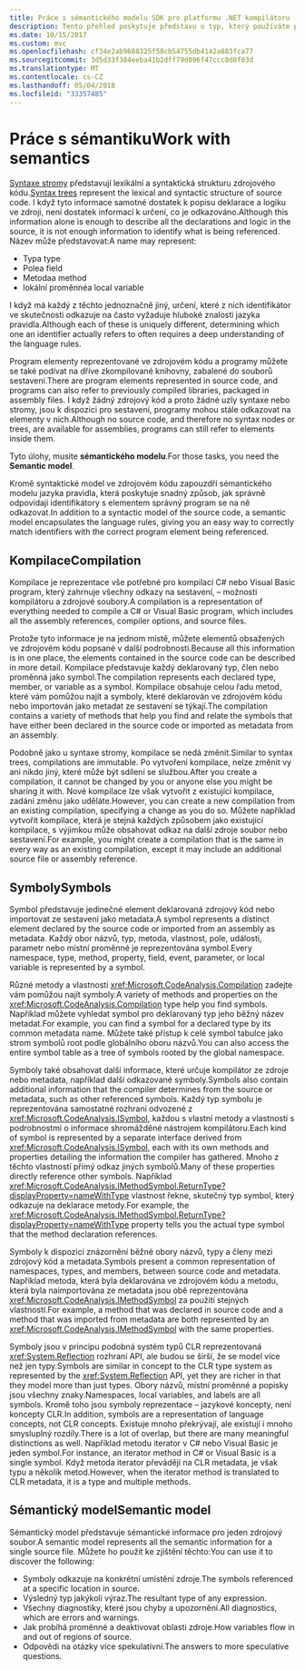 ```yaml
---
title: Práce s sémantického modelu SDK pro platformu .NET kompilátoru
description: Tento přehled poskytuje představu o typ, který používáte pro pochopení a manipulaci s sémantického modelu kódu.
ms.date: 10/15/2017
ms.custom: mvc
ms.openlocfilehash: cf34e2ab9688325f58cb54755db4142a883fca77
ms.sourcegitcommit: 3d5d33f384eeba41b2dff79d096f47ccc8d8f03d
ms.translationtype: MT
ms.contentlocale: cs-CZ
ms.lasthandoff: 05/04/2018
ms.locfileid: "33357485"
---
```

# <a name="work-with-semantics"></a><span data-ttu-id="937b1-103">Práce s sémantiku</span><span class="sxs-lookup"><span data-stu-id="937b1-103">Work with semantics</span></span>

<span data-ttu-id="937b1-104">[Syntaxe stromy](work-with-syntax.md) představují lexikální a syntaktická strukturu zdrojového kódu.</span><span class="sxs-lookup"><span data-stu-id="937b1-104">[Syntax trees](work-with-syntax.md) represent the lexical and syntactic structure of source code.</span></span> <span data-ttu-id="937b1-105">I když tyto informace samotné dostatek k popisu deklarace a logiku ve zdroji, není dostatek informací k určení, co je odkazováno.</span><span class="sxs-lookup"><span data-stu-id="937b1-105">Although this information alone is enough to describe all the declarations and logic in the source, it is not enough information to identify what is being referenced.</span></span> <span data-ttu-id="937b1-106">Název může představovat:</span><span class="sxs-lookup"><span data-stu-id="937b1-106">A name may represent:</span></span>

- <span data-ttu-id="937b1-107">Typ</span><span class="sxs-lookup"><span data-stu-id="937b1-107">a type</span></span>
- <span data-ttu-id="937b1-108">Pole</span><span class="sxs-lookup"><span data-stu-id="937b1-108">a field</span></span>
- <span data-ttu-id="937b1-109">Metoda</span><span class="sxs-lookup"><span data-stu-id="937b1-109">a method</span></span>
- <span data-ttu-id="937b1-110">lokální proměnné</span><span class="sxs-lookup"><span data-stu-id="937b1-110">a local variable</span></span>

<span data-ttu-id="937b1-111">I když má každý z těchto jednoznačně jiný, určení, které z nich identifikátor ve skutečnosti odkazuje na často vyžaduje hluboké znalosti jazyka pravidla.</span><span class="sxs-lookup"><span data-stu-id="937b1-111">Although each of these is uniquely different, determining which one an identifier actually refers to often requires a deep understanding of the language rules.</span></span> 

<span data-ttu-id="937b1-112">Program elementy reprezentované ve zdrojovém kódu a programy můžete se také podívat na dříve zkompilované knihovny, zabalené do souborů sestavení.</span><span class="sxs-lookup"><span data-stu-id="937b1-112">There are program elements represented in source code, and programs can also refer to previously compiled libraries, packaged in assembly files.</span></span> <span data-ttu-id="937b1-113">I když žádný zdrojový kód a proto žádné uzly syntaxe nebo stromy, jsou k dispozici pro sestavení, programy mohou stále odkazovat na elementy v nich.</span><span class="sxs-lookup"><span data-stu-id="937b1-113">Although no source code, and therefore no syntax nodes or trees, are available for assemblies, programs can still refer to elements inside them.</span></span>

<span data-ttu-id="937b1-114">Tyto úlohy, musíte **sémantického modelu**.</span><span class="sxs-lookup"><span data-stu-id="937b1-114">For those tasks, you need the **Semantic model**.</span></span>

<span data-ttu-id="937b1-115">Kromě syntaktické model ve zdrojovém kódu zapouzdří sémantického modelu jazyka pravidla, která poskytuje snadný způsob, jak správně odpovídají identifikátory s elementem správný program se na ně odkazovat.</span><span class="sxs-lookup"><span data-stu-id="937b1-115">In addition to a syntactic model of the source code, a semantic model encapsulates the language rules, giving you an easy way to correctly match identifiers with the correct program element being referenced.</span></span>

## <a name="compilation"></a><span data-ttu-id="937b1-116">Kompilace</span><span class="sxs-lookup"><span data-stu-id="937b1-116">Compilation</span></span>

<span data-ttu-id="937b1-117">Kompilace je reprezentace vše potřebné pro kompilaci C# nebo Visual Basic program, který zahrnuje všechny odkazy na sestavení, – možnosti kompilátoru a zdrojové soubory.</span><span class="sxs-lookup"><span data-stu-id="937b1-117">A compilation is a representation of everything needed to compile a C# or Visual Basic program, which includes all the assembly references, compiler options, and source files.</span></span> 

<span data-ttu-id="937b1-118">Protože tyto informace je na jednom místě, můžete elementů obsažených ve zdrojovém kódu popsané v další podrobnosti.</span><span class="sxs-lookup"><span data-stu-id="937b1-118">Because all this information is in one place, the elements contained in the source code can be described in more detail.</span></span> <span data-ttu-id="937b1-119">Kompilace představuje každý deklarovaný typ, člen nebo proměnná jako symbol.</span><span class="sxs-lookup"><span data-stu-id="937b1-119">The compilation represents each declared type, member, or variable as a symbol.</span></span> <span data-ttu-id="937b1-120">Kompilace obsahuje celou řadu metod, které vám pomůžou najít a symboly, které deklarován ve zdrojovém kódu nebo importován jako metadat ze sestavení se týkají.</span><span class="sxs-lookup"><span data-stu-id="937b1-120">The compilation contains a variety of methods that help you find and relate the symbols that have either been declared in the source code or imported as metadata from an assembly.</span></span>

<span data-ttu-id="937b1-121">Podobně jako u syntaxe stromy, kompilace se nedá změnit.</span><span class="sxs-lookup"><span data-stu-id="937b1-121">Similar to syntax trees, compilations are immutable.</span></span> <span data-ttu-id="937b1-122">Po vytvoření kompilace, nelze změnit vy ani nikdo jiný, které může být sdílení se službou.</span><span class="sxs-lookup"><span data-stu-id="937b1-122">After you create a compilation, it cannot be changed by you or anyone else you might be sharing it with.</span></span> <span data-ttu-id="937b1-123">Nové kompilace lze však vytvořit z existující kompilace, zadání změnu jako uděláte.</span><span class="sxs-lookup"><span data-stu-id="937b1-123">However, you can create a new compilation from an existing compilation, specifying a change as you do so.</span></span> <span data-ttu-id="937b1-124">Můžete například vytvořit kompilace, která je stejná každých způsobem jako existující kompilace, s výjimkou může obsahovat odkaz na další zdroje soubor nebo sestavení.</span><span class="sxs-lookup"><span data-stu-id="937b1-124">For example, you might create a compilation that is the same in every way as an existing compilation, except it may include an additional source file or assembly reference.</span></span>

## <a name="symbols"></a><span data-ttu-id="937b1-125">Symboly</span><span class="sxs-lookup"><span data-stu-id="937b1-125">Symbols</span></span>

<span data-ttu-id="937b1-126">Symbol představuje jedinečné element deklarovaná zdrojový kód nebo importovat ze sestavení jako metadata.</span><span class="sxs-lookup"><span data-stu-id="937b1-126">A symbol represents a distinct element declared by the source code or imported from an assembly as metadata.</span></span> <span data-ttu-id="937b1-127">Každý obor názvů, typ, metoda, vlastnost, pole, události, parametr nebo místní proměnné je reprezentována symbol.</span><span class="sxs-lookup"><span data-stu-id="937b1-127">Every namespace, type, method, property, field, event, parameter, or local variable is represented by a symbol.</span></span> 

<span data-ttu-id="937b1-128">Různé metody a vlastnosti <xref:Microsoft.CodeAnalysis.Compilation> zadejte vám pomůžou najít symboly.</span><span class="sxs-lookup"><span data-stu-id="937b1-128">A variety of methods and properties on the <xref:Microsoft.CodeAnalysis.Compilation> type help you find symbols.</span></span> <span data-ttu-id="937b1-129">Například můžete vyhledat symbol pro deklarovaný typ jeho běžný název metadat.</span><span class="sxs-lookup"><span data-stu-id="937b1-129">For example, you can find a symbol for a declared type by its common metadata name.</span></span> <span data-ttu-id="937b1-130">Můžete také přístup k celé symbol tabulce jako strom symbolů root podle globálního oboru názvů.</span><span class="sxs-lookup"><span data-stu-id="937b1-130">You can also access the entire symbol table as a tree of symbols rooted by the global namespace.</span></span>

<span data-ttu-id="937b1-131">Symboly také obsahovat další informace, které určuje kompilátor ze zdroje nebo metadata, například další odkazované symboly.</span><span class="sxs-lookup"><span data-stu-id="937b1-131">Symbols also contain additional information that the compiler determines from the source or metadata, such as other referenced symbols.</span></span> <span data-ttu-id="937b1-132">Každý typ symbolu je reprezentována samostatné rozhraní odvozené z <xref:Microsoft.CodeAnalysis.ISymbol>, každou s vlastní metody a vlastnosti s podrobnostmi o informace shromážděné nástrojem kompilátoru.</span><span class="sxs-lookup"><span data-stu-id="937b1-132">Each kind of symbol is represented by a separate interface derived from <xref:Microsoft.CodeAnalysis.ISymbol>, each with its own methods and properties detailing the information the compiler has gathered.</span></span> <span data-ttu-id="937b1-133">Mnoho z těchto vlastností přímý odkaz jiných symbolů.</span><span class="sxs-lookup"><span data-stu-id="937b1-133">Many of these properties directly reference other symbols.</span></span> <span data-ttu-id="937b1-134">Například <xref:Microsoft.CodeAnalysis.IMethodSymbol.ReturnType?displayProperty=nameWithType> vlastnost řekne, skutečný typ symbol, který odkazuje na deklarace metody.</span><span class="sxs-lookup"><span data-stu-id="937b1-134">For example, the <xref:Microsoft.CodeAnalysis.IMethodSymbol.ReturnType?displayProperty=nameWithType> property tells you the actual type symbol that the method declaration references.</span></span>

<span data-ttu-id="937b1-135">Symboly k dispozici znázornění běžné obory názvů, typy a členy mezi zdrojový kód a metadata.</span><span class="sxs-lookup"><span data-stu-id="937b1-135">Symbols present a common representation of namespaces, types, and members, between source code and metadata.</span></span> <span data-ttu-id="937b1-136">Například metoda, která byla deklarována ve zdrojovém kódu a metodu, která byla naimportována ze metadata jsou obě reprezentována <xref:Microsoft.CodeAnalysis.IMethodSymbol> za použití stejných vlastností.</span><span class="sxs-lookup"><span data-stu-id="937b1-136">For example, a method that was declared in source code and a method that was imported from metadata are both represented by an <xref:Microsoft.CodeAnalysis.IMethodSymbol> with the same properties.</span></span>

<span data-ttu-id="937b1-137">Symboly jsou v principu podobná systém typů CLR reprezentovaná <xref:System.Reflection> rozhraní API, ale budou se širší, že se model více než jen typy.</span><span class="sxs-lookup"><span data-stu-id="937b1-137">Symbols are similar in concept to the CLR type system as represented by the <xref:System.Reflection> API, yet they are richer in that they model more than just types.</span></span> <span data-ttu-id="937b1-138">Obory názvů, místní proměnné a popisky jsou všechny znaky.</span><span class="sxs-lookup"><span data-stu-id="937b1-138">Namespaces, local variables, and labels are all symbols.</span></span> <span data-ttu-id="937b1-139">Kromě toho jsou symboly reprezentace – jazykové koncepty, není koncepty CLR.</span><span class="sxs-lookup"><span data-stu-id="937b1-139">In addition, symbols are a representation of language concepts, not CLR concepts.</span></span> <span data-ttu-id="937b1-140">Existuje mnoho překrývají, ale existují i mnoho smysluplný rozdíly.</span><span class="sxs-lookup"><span data-stu-id="937b1-140">There is a lot of overlap, but there are many meaningful distinctions as well.</span></span> <span data-ttu-id="937b1-141">Například metodu iterator v C# nebo Visual Basic je jeden symbol.</span><span class="sxs-lookup"><span data-stu-id="937b1-141">For instance, an iterator method in C# or Visual Basic is a single symbol.</span></span> <span data-ttu-id="937b1-142">Když metoda iterator převádějí na CLR metadata, je však typu a několik metod.</span><span class="sxs-lookup"><span data-stu-id="937b1-142">However, when the iterator method is translated to CLR metadata, it is a type and multiple methods.</span></span>

## <a name="semantic-model"></a><span data-ttu-id="937b1-143">Sémantický model</span><span class="sxs-lookup"><span data-stu-id="937b1-143">Semantic model</span></span>

<span data-ttu-id="937b1-144">Sémantický model představuje sémantické informace pro jeden zdrojový soubor.</span><span class="sxs-lookup"><span data-stu-id="937b1-144">A semantic model represents all the semantic information for a single source file.</span></span> <span data-ttu-id="937b1-145">Můžete ho použít ke zjištění těchto:</span><span class="sxs-lookup"><span data-stu-id="937b1-145">You can use it to discover the following:</span></span> 

* <span data-ttu-id="937b1-146">Symboly odkazuje na konkrétní umístění zdroje.</span><span class="sxs-lookup"><span data-stu-id="937b1-146">The symbols referenced at a specific location in source.</span></span>
* <span data-ttu-id="937b1-147">Výsledný typ jakýkoli výraz.</span><span class="sxs-lookup"><span data-stu-id="937b1-147">The resultant type of any expression.</span></span>
* <span data-ttu-id="937b1-148">Všechny diagnostiky, které jsou chyby a upozornění.</span><span class="sxs-lookup"><span data-stu-id="937b1-148">All diagnostics, which are errors and warnings.</span></span>
* <span data-ttu-id="937b1-149">Jak probíhá proměnné a deaktivovat oblasti zdroje.</span><span class="sxs-lookup"><span data-stu-id="937b1-149">How variables flow in and out of regions of source.</span></span>
* <span data-ttu-id="937b1-150">Odpovědi na otázky více spekulativní.</span><span class="sxs-lookup"><span data-stu-id="937b1-150">The answers to more speculative questions.</span></span>
